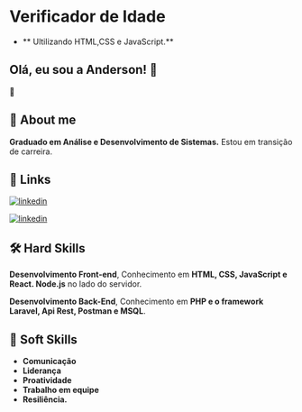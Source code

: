 # Verificador de Idade


* ** Ultilizando HTML,CSS e JavaScript.**

 
## Olá, eu sou a Anderson! 👋

🤝
## 🚀 About me
**Graduado em Análise e Desenvolvimento de Sistemas.**
Estou em transição de carreira.  


## 🔗 Links
[![linkedin](https://img.shields.io/badge/portifolio-0A66C?style=for-the-badge&logo=linkedin&logoColor=white)](https://andersonlignelli.netlify.app/)


[![linkedin](https://img.shields.io/badge/linkedin-0A66C2?style=for-the-badge&logo=linkedin&logoColor=white)](https://www.linkedin.com/in/anderson-gouveia-lignelli-0aa33332a/)


## 🛠 Hard Skills
**Desenvolvimento Front-end**, Conhecimento em **HTML, CSS, JavaScript e React. Node.js** no lado do servidor.

**Desenvolvimento Back-End**, Conhecimento em **PHP e o framework Laravel, Api Rest, Postman e MSQL**.
## 🤝 Soft Skills

* **Comunicação**
* **Liderança**
* **Proatividade**
* **Trabalho em equipe**
* **Resiliência.**
